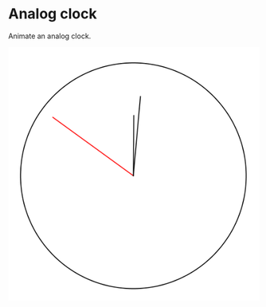 # Analog clock

Animate an analog clock.

![Analog clock](https://github.com/fwend/Analog-clock/blob/master/analogclock.png "Analog clock")

